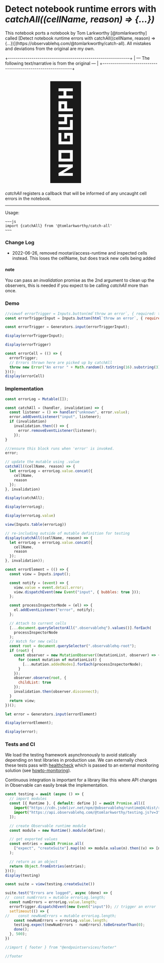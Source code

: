 # Detect notebook runtime errors with *catchAll((cellName, reason) => {...})*


<div class="tip">
This notebook ports a notebook by Tom Larkworthy [@tomlarkworthy] called [Detect notebook runtime errors with catchAll((cellName, reason) => {...})](https://observablehq.com/@tomlarkworthy/catch-all).  All mistakes and deviations from the original are my own.
</div>

+--------------------------------------------------------------+
|  — The following text/narrative is from the original —       |
+--------------------------------------------------------------+


<span style="font-size: 300px; padding-left: 100px">🚨</span>

<!--
https://observablehq.com/@tomlarkworthy/catch-all
-->


*catchAll* registers a callback that will be informed of any uncaught cell errors in the notebook. 

---
Usage:

```
~~~js
import {catchAll} from '@tomlarkworthy/catch-all'
~~~
```

### Change Log

- 2022-06-26, removed mootari/access-runtime and inspected cells instead. This loses the cellName, but does track new cells being added
  

#### note

You can pass an *invalidation* promise as the 2nd argument to clean up the observers, this is needed if you expect to be calling *catchAll* more than once.

### Demo

<!--
// FIGURE OUT HOW TO LINK TO MUTABLE SO THAT ITS VALUE CHANGES
// const errorTriggerEl = Mutable(null);
-->

```js echo
//viewof errorTrigger = Inputs.button(md`throw an error`, { required: true })
const errorTriggerInput = Inputs.button(html`throw an error`, { required: true })

const errorTrigger = Generators.input(errorTriggerInput);
```

```js echo
display(errorTriggerInput);
```

```js echo
display(errorTrigger)
```

```js echo
const errorCell = (() => {
  errorTrigger;
  // Errors thrown here are picked up by catchAll
  throw new Error("An error " + Math.random().toString(16).substring(3));
})();
display(errorCell)
```



### Implementation

```js echo
const errorLog = Mutable([]);

const catchAll = (handler, invalidation) => {
  const listener = () => handler("unknown", error.value);
  error.addEventListener("input", listener);
  if (invalidation)
    invalidation.then(() => {
      error.removeEventListener(listener);
    });
}

///ensure this block runs when 'error' is invoked.
error;

// update the mutable using .value
catchAll((cellName, reason) => {
  let errorLog = errorLog.value.concat({
    cellName,
    reason
  });
}, invalidation)
```



```js echo
display(catchAll);
```

```js echo
display(errorLog);
```

```js echo
display(errorLog.value)
```

```js echo
view(Inputs.table(errorLog))
```




```js echo
// re-including outside of mutable definition for testing
display(catchAll((cellName, reason) => {
  let errorLog = errorLog.value.concat({
    cellName,
    reason
  });
}, invalidation));
```




```js echo
const errorElement = (() => {
  const view = Inputs.input();

  const notify = (event) => {
    view.value = event.detail.error;
    view.dispatchEvent(new Event("input", { bubbles: true }));
  };

  const processInspectorNode = (el) => {
    el.addEventListener("error", notify);
  };

  // Attach to current cells
  [...document.querySelectorAll(".observablehq").values()].forEach(
    processInspectorNode
  );
  // Watch for new cells
  const root = document.querySelector(".observablehq-root");
  if (root) {
    const observer = new MutationObserver((mutationList, observer) => {
      for (const mutation of mutationList) {
        [...mutation.addedNodes].forEach(processInspectorNode);
      }
    });
    observer.observe(root, {
      childList: true
    });
    invalidation.then(observer.disconnect);
  }
  return view;
})();

let error = Generators.input(errorElement)
```

```js echo
display(errorElement);
```

```js echo
display(error);
```



### Tests and CI

We load the testing framework asynchronously to avoid statically depending on test libraries in production use. We can externally check these tests pass with [healthcheck](https://webcode.run/observablehq.com/@endpointservices/healthcheck?target=%40tomlarkworthy%2Fcatch-all&excludes=errorCell&wait=5) which is passed to an external monitoring solution (see [howto-monitoring](https://observablehq.com/@tomlarkworthy/howto-monitoring)).

Continuous integration is important for a library like this where API changes in Observable can easily break the implementation.

```js echo
const testing = await (async () => {
  // import modules
  const [{ Runtime }, { default: define }] = await Promise.all([
    import("https://cdn.jsdelivr.net/npm/@observablehq/runtime@4/dist/runtime.js"),
    import("https://api.observablehq.com/@tomlarkworthy/testing.js?v=3")
  ]);

  // create Observable runtime module
  const module = new Runtime().module(define);

  // get exported values
  const entries = await Promise.all(
    ["expect", "createSuite"].map((n) => module.value(n).then((v) => [n, v]))
  );

  // return as an object
  return Object.fromEntries(entries);
})();
display(testing)
```

```js echo
const suite = view(testing.createSuite())
```

<!---
Investigate MUTABLE and use of .value
--->

```js echo
suite.test("Errors are logged", async (done) => {
//  const numErrors = mutable errorLog.length;
  const numErrors = errorLog.value.length;
  errorTrigger.dispatchEvent(new Event("input")); // trigger an error
  setTimeout(() => {
//    const newNumErrors = mutable errorLog.length;
    const newNumErrors = errorLog.value.length;
    testing.expect(newNumErrors - numErrors).toBeGreaterThan(0);
    done();
  }, 500);
})

```


```js
//import { footer } from "@endpointservices/footer"
```

```js
//footer
```

